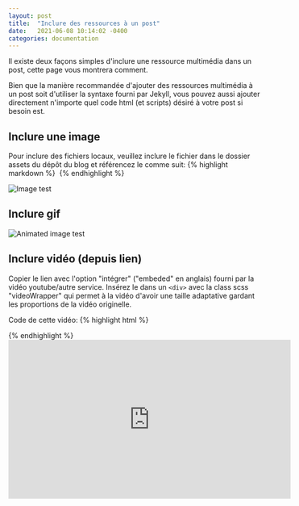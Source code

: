 ```yaml
---
layout: post
title:  "Inclure des ressources à un post"
date:   2021-06-08 10:14:02 -0400
categories: documentation
---
```

Il existe deux façons simples d'inclure une ressource multimédia dans un post, cette page vous montrera comment.

Bien que la manière recommandée d'ajouter des ressources multimédia à un post soit d'utiliser la syntaxe fourni par Jekyll, vous pouvez aussi ajouter directement n'importe quel code html (et scripts) désiré à votre post si besoin est. 

## Inclure une image
Pour inclure des fichiers locaux, veuillez inclure le fichier dans le dossier assets du dépôt du blog et référencez le comme suit:
{% highlight markdown %}
![<Titre de la ressource>]({{site.baseurl}}\plateforme-accueil-contenu\assets\<ficher-à-inclure.jpg>)
{% endhighlight %}

![Image test]({{site.baseurl}}\plateforme-accueil-contenu\assets\test-image.jpg)

## Inclure gif
![Animated image test]({{site.baseurl}}_site\plateforme-accueil-contenu\assets\test-gif.gif)

## Inclure vidéo (depuis lien)
Copier le lien avec l'option "intégrer" ("embeded" en anglais) fourni par la vidéo youtube/autre service. Insérez le dans un `<div>` avec la class scss "videoWrapper" qui permet à la vidéo d'avoir une taille adaptative gardant les proportions de la vidéo originelle.

Code de cette vidéo:
{% highlight html %}
  <div class="videoWrapper">
    <collez le code copié ici >
  </div>
{% endhighlight %}

<div class="videoWrapper">
  <iframe width="560" height="315" src="https://www.youtube.com/embed/9RHFFeQ2tu4" title="Test vidéo" frameborder="0" allow="accelerometer; autoplay; clipboard-write; encrypted-media; gyroscope; picture-in-picture" allowfullscreen></iframe>
</div>
